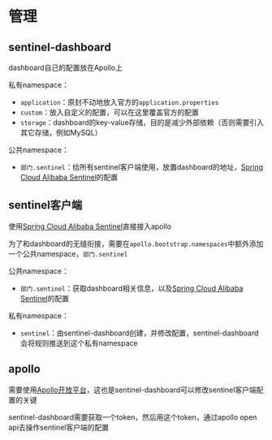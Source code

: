 
# 管理

## sentinel-dashboard

dashboard自己的配置放在Apollo上

私有namespace：

* `application`：原封不动地放入官方的`application.properties`
* `custom`：放入自定义的配置，可以在这里覆盖官方的配置
* `storage`：dashboard的key-value存储，目的是减少外部依赖（否则需要引入其它存储，例如MySQL）

公共namespace：

* `部门.sentinel`：给所有sentinel客户端使用，放置dashboard的地址，[Spring Cloud Alibaba Sentinel](https://github.com/alibaba/spring-cloud-alibaba/wiki/Sentinel)的配置

## sentinel客户端

使用[Spring Cloud Alibaba Sentinel](https://github.com/alibaba/spring-cloud-alibaba/wiki/Sentinel)直接接入apollo

为了和dashboard的无缝衔接，需要在`apollo.bootstrap.namespaces`中额外添加一个公共namespace，`部门.sentinel`

公共namespace：

* `部门.sentinel`：获取dashboard相关信息，以及[Spring Cloud Alibaba Sentinel](https://github.com/alibaba/spring-cloud-alibaba/wiki/Sentinel)的配置

私有namespace：

* `sentinel`：由sentinel-dashboard创建，并修改配置，sentinel-dashboard会将规则推送到这个私有namespace

## apollo

需要使用[Apollo开放平台](https://ctripcorp.github.io/apollo/#/zh/usage/apollo-open-api-platform)，这也是sentinel-dashboard可以修改sentinel客户端配置的关键

sentinel-dashboard需要获取一个token，然后用这个token，通过apollo open api去操作sentinel客户端的配置
